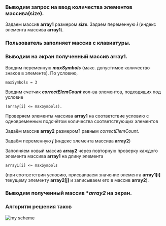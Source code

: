### Выводим запрос на ввод количества элементов массива(size).

Задаем массив **array1** размером ***size***.
Задаем переменную ***i*** (индекс элемента массива **array1**).

### Пользователь заполняет массив с клавиатуры.
### Выводим на экран полученный массив **array1**.

Вводим переменную ***maxSymbols*** (макс. допустимое количество знаков в элементе). По условию, 
```
maxSymbols = 3
``````

Вводим счетчик ***correctElemCount*** кол-ва элементов, подходящих под условие 
```
(array[i] <= maxSymbols).
```

Проверяем элементы массива **array1** на соответствие условию с одновременным подсчётом количества соответствующих элементов

Задаём массив **array2** размером? равным *correctElemCount*.

Задаём переменную ***j*** (индекс элемента массива **array2**)

Заполняем новый массив **array2** через повторную проверку каждого элемента массива **array1** на длину элемента 
```
array1[i] <= maxSymbols
```
(при соответствии условию, присваиваем значение элемента **array1[i]** текущему элементу **array2[j]** и записываем его в массив **array2**). 

### Выводим полученный массив **array2* на экран.

### Алгоритм решения таков

![my scheme](Scheme_x.jpg)
